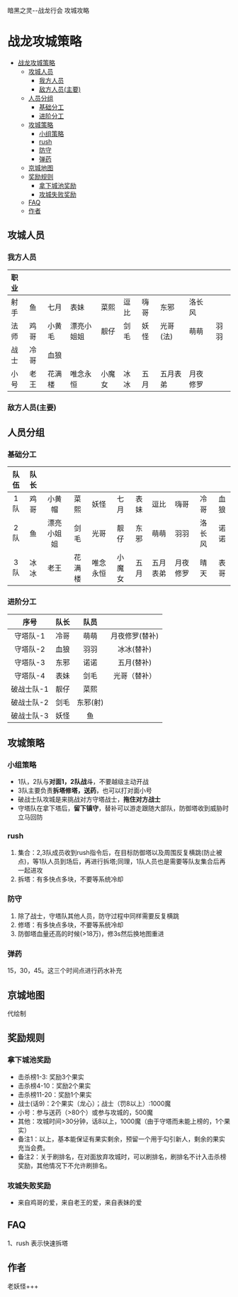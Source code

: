 暗黑之灵--战龙行会
攻城攻略

# 战龙攻城策略

- [战龙攻城策略](#战龙攻城策略)
  - [攻城人员](#攻城人员)
    - [我方人员](#我方人员)
    - [敌方人员(主要)](#敌方人员主要)
  - [人员分组](#人员分组)
    - [基础分工](#基础分工)
    - [进阶分工](#进阶分工)
  - [攻城策略](#攻城策略)
    - [小组策略](#小组策略)
    - [rush](#rush)
    - [防守](#防守)
    - [弹药](#弹药)
  - [京城地图](#京城地图)
  - [奖励规则](#奖励规则)
    - [拿下城池奖励](#拿下城池奖励)
    - [攻城失败奖励](#攻城失败奖励)
  - [FAQ](#faq)
  - [作者](#作者)

## 攻城人员

### 我方人员


|职业||||||||||
|:---|:---|:---|:---|:---|:---|:---|:---|:---|:---|
|射手|鱼|七月|表妹|菜熙|逗比|嗨哥|东邪|洛长风|
|法师|鸡哥|小黄毛|漂亮小姐姐|靓仔|剑毛|妖怪|光哥\(法\)|萌萌|羽羽|诺诺|
|战士|冷哥|血狼|
|小号|老王|花满楼|唯念永恒|小魔女|冰冰|五月|五月表弟|月夜修罗|

### 敌方人员(主要)
<!-- | 职业 |  |  |  |  |  |  ||||||
| :-: | :-: | :-: | :-: | :-: | :-: | :-: | :-: | :-: | :-: | :-: | :-: | :-: | :-: |
| 射手 |
| 法师 |
| 战士 | 
| 小号 | -->

## 人员分组

### 基础分工
|队伍|队长||||||||||
| :-: | :-: | :-: | :-: | :-: | :-: | :-: | :-: | :-: | :-: |  :-: | 
| 1队 | 鸡哥 | 小黄帽 | 菜熙 | 妖怪 | 七月 | 表妹 | 逗比 | 嗨哥 | 冷哥 | 血狼 |
| 2队 | 鱼 | 漂亮小姐姐 | 剑毛 | 光哥 | 靓仔 | 东邪 | 萌萌 |  羽羽 |  洛长风 | 诺诺 |
| 3队 | 冰冰 | 老王 | 花满楼 | 唯念永恒 | 小魔女 | 五月 | 五月表弟 | 月夜修罗 | 晴天 | 表哥 |

### 进阶分工
|序号|队长|队员||
|:---:|:---:|:---:|:---:|
| 守塔队-1 | 冷哥 | 萌萌 | 月夜修罗(替补) |
| 守塔队-2 | 血狼 | 羽羽 | 冰冰(替补) |
| 守塔队-3 | 东邪 | 诺诺 | 五月(替补) |
| 守塔队-4 | 表妹 | 剑毛 | 光哥（替补）|
| 破战士队-1 | 靓仔 |  菜熙 |
| 破战士队-2 | 剑毛 |  东邪(射) | 
| 破战士队-3 | 妖怪 | 鱼 |


## 攻城策略

### 小组策略
* 1队，2队与**对面1，2队战斗**，不要越级主动开战
* 3队主要负责**拆塔修塔，送药**，也可以打对面小号
* 破战士队攻城是来挑战对方守塔战士，**拖住对方战士**
* 守塔队在拿下塔后，**留下镇守**，替补可以游走跟随大部队，防御塔收到威胁时立马回防

### rush
1. 集合：2,3队成员收到rush指令后，在目标防御塔以及周围反复横跳(防止被点)，等1队人员到场后，再进行拆塔;同理，1队人员也是需要等队友集合后再一起进攻
2. 拆塔：有多快点多块，不要等系统冷却

### 防守
1. 除了战士，守塔队其他人员，防守过程中同样需要反复横跳
2. 修塔：有多快点多块，不要等系统冷却
3. 防御塔血量还高的时候(>18万)，修3s然后换地图重进
   
### 弹药
15，30，45。这三个时间点进行药水补充

## 京城地图
代绘制

## 奖励规则

### 拿下城池奖励

* 击杀榜1-3: 奖励3个果实
* 击杀榜4-10：奖励2个果实
* 击杀榜11-20：奖励1个果实
* 战士(话9)：2个果实（龙心）；战士（罚8以上）:1000魔
* 小号：参与送药（>80个）或参与攻城的，500魔
* 其他：攻城时间>30分钟，话8以上，1000魔（由于守塔而未能上榜的，1个果实）
* 备注1：以上，基本能保证有果实剩余，预留一个用于勾引新人，剩余的果实充当会费。
* 备注2：关于刷排名，在对面放弃攻城时，可以刷排名，刷排名不计入击杀榜奖励，其他情况下不允许刷排名。

### 攻城失败奖励

* 来自鸡哥的爱，来自老王的爱，来自表妹的爱

## FAQ
1、rush
表示快速拆塔

## 作者
老妖怪+++
